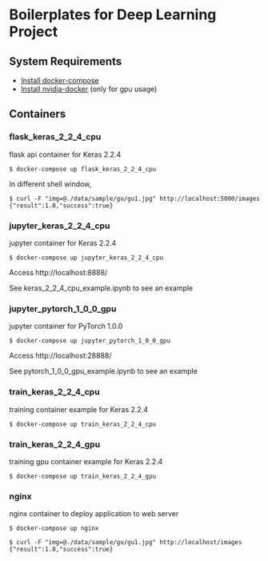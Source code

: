 # Boilerplates for Deep Learning Project

## System Requirements

* [Install docker-compose](https://docs.docker.com/compose/install/)
* [Install nvidia-docker](https://github.com/NVIDIA/nvidia-docker) (only for gpu usage)

## Containers

### flask_keras_2_2_4_cpu

flask api container for Keras 2.2.4

```
$ docker-compose up flask_keras_2_2_4_cpu
```

In different shell window, 

```
$ curl -F "img=@./data/sample/gu/gu1.jpg" http://localhost:5000/images
{"result":1.0,"success":true}
```

### jupyter_keras_2_2_4_cpu

jupyter container for Keras 2.2.4

```
$ docker-compose up jupyter_keras_2_2_4_cpu
```

Access http://localhost:8888/

See keras_2_2_4_cpu_example.ipynb to see an example

### jupyter_pytorch_1_0_0_gpu

jupyter container for PyTorch 1.0.0

```
$ docker-compose up jupyter_pytorch_1_0_0_gpu
```

Access http://localhost:28888/

See pytorch_1_0_0_gpu_example.ipynb to see an example

### train_keras_2_2_4_cpu

training container example for Keras 2.2.4

```
$ docker-compose up train_keras_2_2_4_cpu
```

### train_keras_2_2_4_gpu

training gpu container example for Keras 2.2.4

```
$ docker-compose up train_keras_2_2_4_gpu
```

### nginx

nginx container to deploy application to web server

```
$ docker-compose up nginx
```

```
$ curl -F "img=@./data/sample/gu/gu1.jpg" http://localhost/images
{"result":1.0,"success":true}
```
